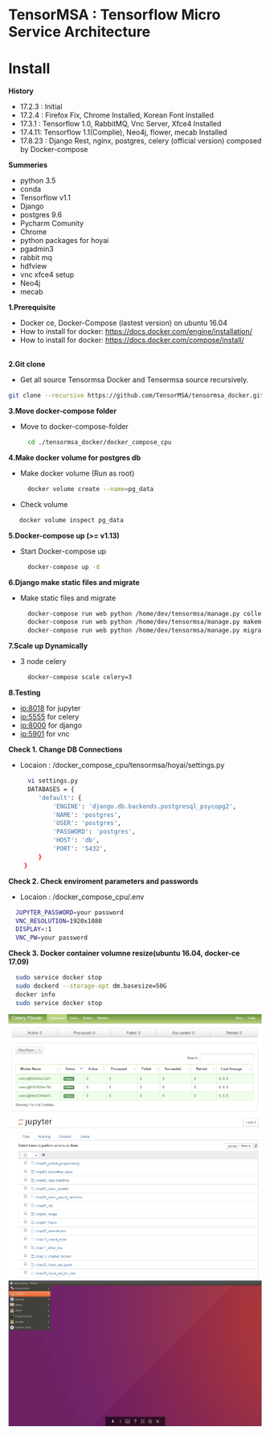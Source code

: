 # TensorMSA : Tensorflow Micro Service Architecture


# Install

<b>History</b> </br>
 - 17.2.3 : Initial</br>
 - 17.2.4 : Firefox Fix, Chrome Installed, Korean Font Installed</br>
 - 17.3.1 : Tensorflow 1.0, RabbitMQ, Vnc Server, Xfce4 Installed  </br>
 - 17.4.11: Tensorflow 1.1(Complie), Neo4j, flower, mecab Installed   </br>
 - 17.8.23 : Django Rest, nginx, postgres, celery (official version) composed by Docker-compose</br>

<b>Summeries</b> </br>
 - python 3.5
 - conda
 - Tensorflow v1.1
 - Django
 - postgres 9.6
 - Pycharm Comunity 
 - Chrome
 - python packages for hoyai
 - pgadmin3
 - rabbit mq
 - hdfview
 - vnc xfce4 setup
 - Neo4j
 - mecab</br>
 
   
<b>1.Prerequisite </b> </br>
 - Docker ce, Docker-Compose (lastest version) on ubuntu 16.04</br>
 - How to install for docker: https://docs.docker.com/engine/installation/ <br>
 - How to install for docker: https://docs.docker.com/compose/install/ <br>
   
   
<b>2.Git clone  </b> </br>
 - Get all source Tensormsa Docker and Tensermsa source recursively.
 ```bash
 git clone --recursive https://github.com/TensorMSA/tensormsa_docker.git
 ```
    
<b>3.Move docker-compose folder </b> </br>
- Move to docker-compose-folder
   ```bash
     cd ./tensormsa_docker/docker_compose_cpu
   ```
   
<b>4.Make docker volume for postgres db </b> </br>
- Make docker volume (Run as root)
   ```bash
     docker volume create --name=pg_data
   ```
- Check volume
 ```bash
    docker volume inspect pg_data
 ```

<b>5.Docker-compose up (>= v1.13) </b> </br>
- Start Docker-compose up
   ```bash
     docker-compose up -d
   ```

   
<b>6.Django make static files and migrate </b> </br>
- Make static files and migrate
   ```bash
     docker-compose run web python /home/dev/tensormsa/manage.py collectstatic
     docker-compose run web python /home/dev/tensormsa/manage.py makemigrations
     docker-compose run web python /home/dev/tensormsa/manage.py migrate
   ```

   
<b>7.Scale up Dynamically </b> </br>
- 3 node celery
   ```bash
     docker-compose scale celery=3
   ```
   
<b>8.Testing </b> </br>
- <ip:8018> for jupyter
- <ip:5555> for celery
- <ip:8000> for django
- <ip:5901> for vnc


<b>Check 1. Change DB Connections  </b> </br>
- Locaion : /docker_compose_cpu/tensormsa/hoyai/settings.py
   ```bash
     vi settings.py
     DATABASES = {
        'default': {
            'ENGINE': 'django.db.backends.postgresql_psycopg2',
            'NAME': 'postgres',
            'USER': 'postgres',
            'PASSWORD': 'postgres',
            'HOST': 'db',
            'PORT': '5432',
        }
    }
   ```
   
<b>Check 2. Check enviroment parameters and passwords  </b> </br>
- Locaion : /docker_compose_cpu/.env
```bash
  JUPYTER_PASSWORD=your password
  VNC_RESOLUTION=1920x1080
  DISPLAY=:1
  VNC_PW=your password
```

<b>Check 3. Docker container volumne resize(ubuntu 16.04, docker-ce 17.09)  </b> </br>

```bash
  sudo service docker stop
  sudo dockerd --storage-opt dm.basesize=50G
  docker info
  sudo service docker stop
```

![celery](./img/celery.jpg)
![juppter](./img/jupyter.jpg)
![vnc](./img/vnc.jpg)
